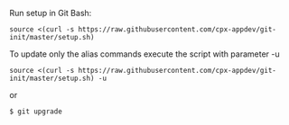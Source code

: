 Run setup in Git Bash:

```
source <(curl -s https://raw.githubusercontent.com/cpx-appdev/git-init/master/setup.sh)
```

To update only the alias commands execute the script with parameter -u

```
source <(curl -s https://raw.githubusercontent.com/cpx-appdev/git-init/master/setup.sh) -u
```
or
```
$ git upgrade
```
